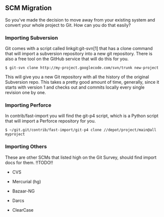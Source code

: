 ## SCM Migration ##

So you've made the decision to move away from your existing system
and convert your whole project to Git.  How can you do that easily?

### Importing Subversion ###

Git comes with a script called linkgit:git-svn[1] that has a clone command that
will import a subversion repository into a new git repository.  There
is also a free tool on the GitHub service that will do this for you.
	
	$ git-svn clone http://my-project.googlecode.com/svn/trunk new-project

This will give you a new Git repository with all the history of the
original Subversion repo.  This takes a pretty good amount of time, generally,
since it starts with version 1 and checks out and commits locally every
single revision one by one.

### Importing Perforce ###

In contrib/fast-import you will find the git-p4 script, which is a 
Python script that will import a Perforce repository for you.

	$ ~/git.git/contrib/fast-import/git-p4 clone //depot/project/main@all myproject
	

### Importing Others ###

These are other SCMs that listed high on the Git Survey, should find import
docs for them.  !!TODO!!

* CVS
* Mercurial (hg)

* Bazaar-NG
* Darcs
* ClearCase
	
